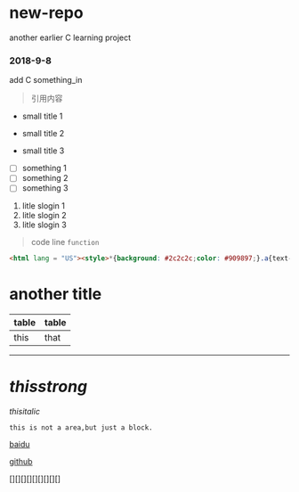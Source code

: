 # new-repo
another earlier C learning project
### 2018-9-8
add C something_in
> 引用内容

+ small title 1
- small title 2
* small title 3

 + [ ] something 1
 + [ ] something 2
 + [ ] something 3

1. litle slogin 1
2. litle slogin 2
3. litle slogin 3
> code line `function`
```html
<html lang = "US"><style>*{background: #2c2c2c;color: #909897;}.a{text-deraction:none;}</style><body><a href ="https://github.com">github</a></body></html>
```
# another title
| table | table |
| --- | --- |
| this | that |
----
# *thisstrong*

*thisitalic*

    this is not a area,but just a block.

[baidu](www.baidu.com)

[github](github.com)

[][][][][][][][][]





